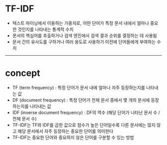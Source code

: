 # TF-IDF
- 텍스트 마이닝에서 이용하는 가중치로, 어떤 단어가 특정 문서 내에서 얼마나 중요한 것인지를 나타내는 통계적 수치
- 문서의 핵심어를 추출하거나 검색 엔진에서 검색 결과 순위를 결정하는 데 사용됨
- 문서 간의 유사도를 구하거나 여러 용도로 사용하기 이전에 단어들에게 부여하는 수치
***
# concept
- TF (term frequency) : 특정 단어가 문서 내에 얼마나 자주 등장하는지를 나타내는 값
- DF (document frequency) : 특정 단어가 전체 문서 중에서 몇 개의 문서에 등장하는지를 나타내는 값 
- IDF (inverse document frequency) : DF의 역수 (해당 단어가 나타난 문서 수 / 전체 문서 수) 
- TF-IDF는 TF와 IDF를 곱한 값으로 점수가 높은 단어일수록 다른 문서에는 많지 않고 해당 문서에서 자주 등장하는 중요한 단어를 의미한다
- TF-IDF는 중요한 단어와 중요하지 않은 단어를 구분할 수 있는 방법
